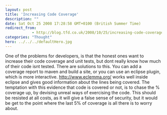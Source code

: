 ```yaml
---
layout: post
title: 'Increasing Code Coverage'
description: ""
date: Sat Oct 25 2008 17:28:58 GMT+0100 (British Summer Time)
redirect_from: 
            - http://blog.tfd.co.uk/2008/10/25/increasing-code-coverage/
categories: "Thought"
hero: ../../../defaultHero.jpg
---
```

One of the problems for developers, is that the honest ones want to increase their code coverage and unit tests, but dont really know how much of their code isnt tested. There are solutions to this. You can add a coverage report to maven and build a site, or you can use an eclipse plugin, which is more interactive. <http://www.eclemma.org/> works well inside eclipse and gives good information about the lines being covered. The temptation with this evidence that code is covered or not, is to chase the % coverage up, by devising unreal ways of exercising the code. This should be resisted at all costs, as it will give a false sense of security, but it would be get to the point where the last 5% of coverage is all there is to worry about.
